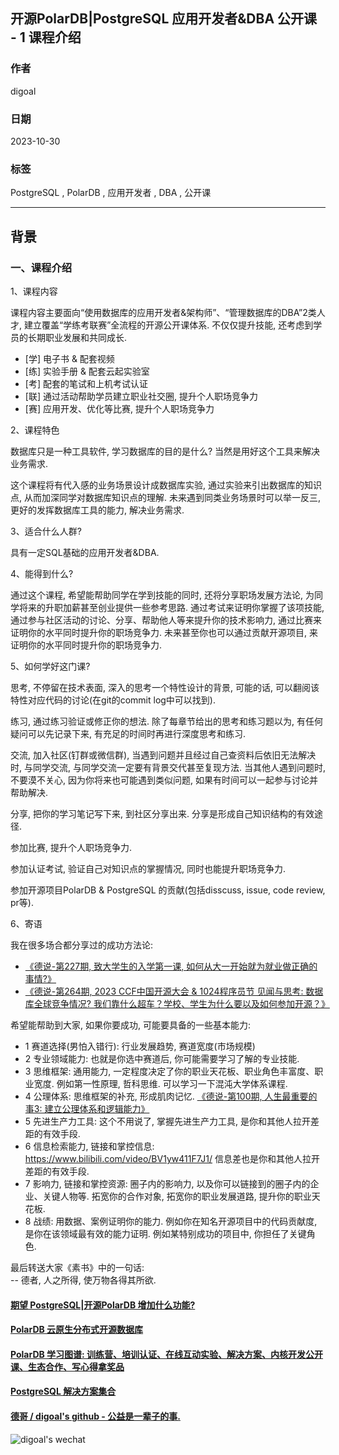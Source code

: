 ## 开源PolarDB|PostgreSQL 应用开发者&DBA 公开课 - 1 课程介绍      
            
### 作者            
digoal            
            
### 日期            
2023-10-30            
            
### 标签            
PostgreSQL , PolarDB , 应用开发者 , DBA , 公开课          
            
----            
            
## 背景     
  
### 一、课程介绍  
  
1、课程内容  
  
课程内容主要面向“使用数据库的应用开发者&架构师”、“管理数据库的DBA”2类人才, 建立覆盖“学练考联赛”全流程的开源公开课体系. 不仅仅提升技能, 还考虑到学员的长期职业发展和共同成长.   
- [学] 电子书 & 配套视频   
- [练] 实验手册 & 配套云起实验室   
- [考] 配套的笔试和上机考试认证   
- [联] 通过活动帮助学员建立职业社交圈, 提升个人职场竞争力   
- [赛] 应用开发、优化等比赛, 提升个人职场竞争力   
  
2、课程特色  
  
数据库只是一种工具软件, 学习数据库的目的是什么? 当然是用好这个工具来解决业务需求.   
  
这个课程将有代入感的业务场景设计成数据库实验, 通过实验来引出数据库的知识点, 从而加深同学对数据库知识点的理解. 未来遇到同类业务场景时可以举一反三, 更好的发挥数据库工具的能力, 解决业务需求.  
  
3、适合什么人群?  
  
具有一定SQL基础的应用开发者&DBA.   
  
4、能得到什么?  
  
通过这个课程, 希望能帮助同学在学到技能的同时, 还将分享职场发展方法论, 为同学将来的升职加薪甚至创业提供一些参考思路. 通过考试来证明你掌握了该项技能, 通过参与社区活动的讨论、分享、帮助他人等来提升你的技术影响力, 通过比赛来证明你的水平同时提升你的职场竞争力. 未来甚至你也可以通过贡献开源项目, 来证明你的水平同时提升你的职场竞争力.   
  
5、如何学好这门课?  
  
思考, 不停留在技术表面, 深入的思考一个特性设计的背景, 可能的话, 可以翻阅该特性对应代码的讨论(在git的commit log中可以找到).   
  
练习, 通过练习验证或修正你的想法. 除了每章节给出的思考和练习题以为, 有任何疑问可以先记录下来, 有充足的时间时再进行深度思考和练习.   
  
交流, 加入社区(钉群或微信群), 当遇到问题并且经过自己查资料后依旧无法解决时, 与同学交流, 与同学交流一定要有背景交代甚至复现方法. 当其他人遇到问题时, 不要漠不关心, 因为你将来也可能遇到类似问题, 如果有时间可以一起参与讨论并帮助解决.   
  
分享, 把你的学习笔记写下来, 到社区分享出来. 分享是形成自己知识结构的有效途径.    
  
参加比赛, 提升个人职场竞争力.  
  
参加认证考试, 验证自己对知识点的掌握情况, 同时也能提升职场竞争力.   
  
参加开源项目PolarDB & PostgreSQL 的贡献(包括disscuss, issue, code review, pr等).    
  
6、寄语  
  
我在很多场合都分享过的成功方法论:   
- [《德说-第227期, 致大学生的入学第一课, 如何从大一开始就为就业做正确的事情?》](../202305/20230513_01.md)    
- [《德说-第264期, 2023 CCF中国开源大会 & 1024程序员节 见闻与思考: 数据库全球竞争情况? 我们靠什么超车？学校、学生为什么要以及如何参加开源？》](../202310/20231026_05.md)    
  
希望能帮助到大家, 如果你要成功, 可能要具备的一些基本能力:   
- 1 赛道选择(男怕入错行): 行业发展趋势, 赛道宽度(市场规模)  
- 2 专业领域能力: 也就是你选中赛道后, 你可能需要学习了解的专业技能.  
- 3 思维框架: 通用能力, 一定程度决定了你的职业天花板、职业角色丰富度、职业宽度.   例如第一性原理, 哲科思维. 可以学习一下混沌大学体系课程.   
- 4 公理体系: 思维框架的补充, 形成肌肉记忆.  [《德说-第100期, 人生最重要的事3: 建立公理体系和逻辑能力》](../202206/20220610_01.md)  
- 5 先进生产力工具: 这个不用说了, 掌握先进生产力工具, 是你和其他人拉开差距的有效手段.    
- 6 信息检索能力, 链接和掌控信息: https://www.bilibili.com/video/BV1yw411F7J1/   信息差也是你和其他人拉开差距的有效手段.     
- 7 影响力, 链接和掌控资源: 圈子内的影响力, 以及你可以链接到的圈子内的企业、关键人物等.  拓宽你的合作对象, 拓宽你的职业发展道路, 提升你的职业天花板.       
- 8 战绩: 用数据、案例证明你的能力.    例如你在知名开源项目中的代码贡献度, 是你在该领域最有效的能力证明.    例如某特别成功的项目中, 你担任了关键角色.      
  
最后转送大家《素书》中的一句话:    
-- 德者, 人之所得, 使万物各得其所欲.   
  
  
  
  
#### [期望 PostgreSQL|开源PolarDB 增加什么功能?](https://github.com/digoal/blog/issues/76 "269ac3d1c492e938c0191101c7238216")
  
  
#### [PolarDB 云原生分布式开源数据库](https://github.com/ApsaraDB "57258f76c37864c6e6d23383d05714ea")
  
  
#### [PolarDB 学习图谱: 训练营、培训认证、在线互动实验、解决方案、内核开发公开课、生态合作、写心得拿奖品](https://www.aliyun.com/database/openpolardb/activity "8642f60e04ed0c814bf9cb9677976bd4")
  
  
#### [PostgreSQL 解决方案集合](../201706/20170601_02.md "40cff096e9ed7122c512b35d8561d9c8")
  
  
#### [德哥 / digoal's github - 公益是一辈子的事.](https://github.com/digoal/blog/blob/master/README.md "22709685feb7cab07d30f30387f0a9ae")
  
  
![digoal's wechat](../pic/digoal_weixin.jpg "f7ad92eeba24523fd47a6e1a0e691b59")
  
